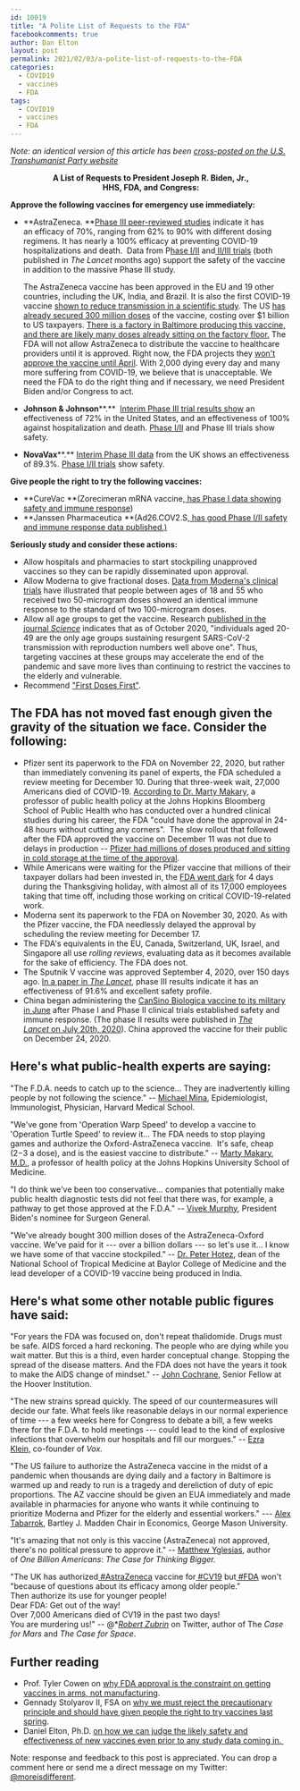 ```yaml
---
id: 10019
title: "A Polite List of Requests to the FDA"
facebookcomments: true
author: Dan Elton
layout: post
permalink: 2021/02/03/a-polite-list-of-requests-to-the-FDA
categories:
  - COVID19
  - vaccines
  - FDA
tags:
  - COVID19
  - vaccines
  - FDA
---
```


*Note: an identical version of this article has been [cross-posted on the U.S. Transhumanist Party website](http://transhumanist-party.org/2021/02/03/requests-to-the-fda/)*

**<center>A List of Requests to President Joseph R. Biden, Jr.,<br/>
HHS, FDA, and Congress:</center>**

**Approve the following vaccines for emergency use immediately:**

-   **AstraZeneca. **[Phase III peer-reviewed studies](https://www.thelancet.com/journals/lancet/article/PIIS0140-6736(20)32661-1/fulltext) indicate it has an efficacy of 70%, ranging from 62% to 90% with different dosing regimens. It has nearly a 100% efficacy at preventing COVID-19 hospitalizations and death.  Data from P[hase I/II](https://www.thelancet.com/journals/lancet/article/PIIS0140-6736(20)31604-4/fulltext) and[ II/III trials](https://www.thelancet.com/journals/lancet/article/PIIS0140-6736(20)32466-1/fulltext) (both published in *The Lancet* months ago) support the safety of the vaccine in addition to the massive Phase III study.

    The AstraZeneca vaccine has been approved in the EU and 19 other countries, including the UK, India, and Brazil. It is also the first COVID-19 vaccine [shown to reduce transmission in a scientific study](https://papers.ssrn.com/sol3/papers.cfm?abstract_id=3777268). The US [has already secured 300 million doses](https://www.reuters.com/article/us-health-coronavirus-astrazeneca/u-s-secures-300-million-doses-of-potential-astrazeneca-covid-19-vaccine-idUSKBN22X0J9) of the vaccine, costing over $1 billion to US taxpayers. [There is a factory in Baltimore producing this vaccine, and there are likely many doses already sitting on the factory floor.](https://www.baltimoresun.com/coronavirus/bs-pr-hs-making-more-vaccine-20210129-5dmn7hxib5dm3hyuiohxb7iibe-story.html) The FDA will not allow AstraZeneca to distribute the vaccine to healthcare providers until it is approved. Right now, the FDA projects they [won't approve the vaccine until April](https://www.reuters.com/article/us-health-coronavirus-usa-astrazeneca/emergency-u-s-authorization-for-astrazeneca-covid-19-vaccine-likely-in-april-idUSKBN29420M). With 2,000 dying every day and many more suffering from COVID-19, we believe that is unacceptable. We need the FDA to do the right thing and if necessary, we need President Biden and/or Congress to act.
-   **Johnson & Johnson****.**  [Interim Phase III trial results show](https://www.jnj.com/johnson-johnson-announces-single-shot-janssen-covid-19-vaccine-candidate-met-primary-endpoints-in-interim-analysis-of-its-phase-3-ensemble-trial) an effectiveness of 72% in the United States, and an effectiveness of 100% against hospitalization and death. [Phase I/II](https://www.nejm.org/doi/10.1056/NEJMoa2034201) and Phase III trials show safety.

-   **NovaVax****.** [Interim Phase III data](https://ir.novavax.com/news-releases/news-release-details/novavax-covid-19-vaccine-demonstrates-893-efficacy-uk-phase-3) from the UK shows an effectiveness of 89.3%. [Phase I/II trials](https://www.nejm.org/doi/10.1056/NEJMoa2026920) show safety.

**Give people the right to try the following vaccines:**

-   **CureVac **(Zorecimeran mRNA vaccine,[ has Phase I data showing safety and immune response](https://www.medrxiv.org/content/10.1101/2020.11.09.20228551v1))
-   **Janssen Pharmaceutica **(Ad26.COV2.S,[ has good Phase I/II safety and immune response data published.)](https://www.nejm.org/doi/10.1056/NEJMoa2034201)

**Seriously study and consider these actions:**

-   Allow hospitals and pharmacies to start stockpiling unapproved vaccines so they can be rapidly disseminated upon approval. 
-   Allow Moderna to give fractional doses. [Data from Moderna's clinical trials](https://www.fda.gov/media/144434/download) have illustrated that people between ages of 18 and 55 who received two 50-microgram doses showed an identical immune response to the standard of two 100-microgram doses.
-   Allow all age groups to get the vaccine. Research [published in the journal *Science*](https://science.sciencemag.org/content/early/2021/02/01/science.abe8372) indicates that as of October 2020, "individuals aged 20-49 are the only age groups sustaining resurgent SARS-CoV-2 transmission with reproduction numbers well above one". Thus, targeting vaccines at these groups may accelerate the end of the pandemic and save more lives than continuing to restrict the vaccines to the elderly and vulnerable.
-   Recommend ["First Doses First"](https://marginalrevolution.com/marginalrevolution/author/alex-tabarrok).

## The FDA has not moved fast enough given the gravity of the situation we face. Consider the following:

-   Pfizer sent its paperwork to the FDA on November 22, 2020, but rather than immediately convening its panel of experts, the FDA scheduled a review meeting for December 10. During that three-week wait, 27,000 Americans died of COVID-19. [According to Dr. Marty Makary](https://thedispatch.com/p/fda-career-staff-are-delaying-the), a professor of public health policy at the Johns Hopkins Bloomberg School of Public Health who has conducted over a hundred clinical studies during his career, the FDA "could have done the approval in 24-48 hours without cutting any corners".  The slow rollout that followed after the FDA approved the vaccine on December 11 was not due to delays in production -- [Pfizer had millions of doses produced and sitting in cold storage at the time of the approval](https://www.huffpost.com/entry/pfizer-warehouse-doses-trump-administration_n_5fdbe0c4c5b6094c0ff08c4a?guccounter=1&guce_referrer=aHR0cHM6Ly93d3cuZ29vZ2xlLmNvbS8&guce_referrer_sig=AQAAANbR5l4y6cgyc0rgXIvrarHT-q9kvsm6ZeYRZqhNto9A_P0fNZWrN-qJ1RV_XhMeQv501l0X2LtNIqd7XLZCuto2kKtvj1llNcShaGezae93s2r_Cy9nYm3oQgQPnv9GO_tS6qE6kOI67KYbrT86PiwH1RQgtxqKJMPNbJ-fkN6O). 
-   While Americans were waiting for the Pfizer vaccine that millions of their taxpayer dollars had been invested in, the [FDA went dark](https://thedispatch.com/p/fda-career-staff-are-delaying-the) for 4 days during the Thanksgiving holiday, with almost all of its 17,000 employees taking that time off, including those working on critical COVID-19-related work. 
-   Moderna sent its paperwork to the FDA on November 30, 2020. As with the Pfizer vaccine, the FDA needlessly delayed the approval by scheduling the review meeting for December 17. 
-   The FDA's equivalents in the EU, Canada, Switzerland, UK, Israel, and Singapore all use *rolling reviews*, evaluating data as it becomes available for the sake of efficiency. The FDA does not. 
-   The Sputnik V vaccine was approved September 4, 2020, over 150 days ago. [In a paper in *The Lancet*](https://www.thelancet.com/journals/lancet/article/PIIS0140-6736(21)00234-8/fulltext), phase III results indicate it has an effectiveness of 91.6% and excellent safety profile. 
-   China began administering the [CanSino Biologica vaccine to its military in June](https://www.reuters.com/article/us-health-coronavirus-china-vaccine/cansinos-covid-19-vaccine-candidate-approved-for-military-use-in-china-idUSKBN2400DZ) after Phase I and Phase II clinical trials established safety and immune response. (The phase II results were published in [*The Lancet* on July 20th, 2020](https://www.thelancet.com/journals/lancet/article/PIIS0140-6736(20)31605-6/fulltext)). China approved the vaccine for their public on December 24, 2020. 

## Here's what public-health experts are saying:

"The F.D.A. needs to catch up to the science... They are inadvertently killing people by not following the science." -- [Michael Mina](https://www.nytimes.com/2021/01/28/opinion/new-covid-strain.html), Epidemiologist, Immunologist, Physician, Harvard Medical School.

"We've gone from 'Operation Warp Speed' to develop a vaccine to 'Operation Turtle Speed' to review it... The FDA needs to stop playing games and authorize the Oxford-AstraZeneca vaccine.  It's safe, cheap ($2-$3 a dose), and is the easiest vaccine to distribute." -- [Marty Makary, M.D.](https://www.foxnews.com/opinion/covid-vaccinations-too-slow-dr-marty-makary), a professor of health policy at the Johns Hopkins University School of Medicine. 

"I do think we've been too conservative... companies that potentially make public health diagnostic tests did not feel that there was, for example, a pathway to get those approved at the F.D.A." -- [Vivek Murphy](https://www.nytimes.com/2021/01/26/opinion/ezra-klein-podcast-vivek-murthy.html?showTranscript=1), President Biden's nominee for Surgeon General.

"We've already bought 300 million doses of the AstraZeneca-Oxford vaccine. We've paid for it --- over a billion dollars --- so let's use it... I know we have some of that vaccine stockpiled." -- [Dr. Peter Hotez](https://www.houstonchronicle.com/news/houston-texas/health/article/hotez-covid-vaccine-variant-Q-A-texas-biden-admin-15906950.php?utm_campaign=CMS%20Sharing%20Tools%20(Premium)&utm_source=t.co&utm_medium=referral), dean of the National School of Tropical Medicine at Baylor College of Medicine and the lead developer of a COVID-19 vaccine being produced in India.

## Here's what some other notable public figures have said:

"For years the FDA was focused on, don't repeat thalidomide. Drugs must be safe. AIDS forced a hard reckoning. The people who are dying while you wait matter. But this is a third, even harder conceptual change. Stopping the spread of the disease matters. And the FDA does not have the years it took to make the AIDS change of mindset." -- [John Cochrane](https://johnhcochrane.blogspot.com/2021/01/fda-vs-astra-zeneca-bureaucracy-vs.html?spref=tw), Senior Fellow at the Hoover Institution. 

"The new strains spread quickly. The speed of our countermeasures will decide our fate. What feels like reasonable delays in our normal experience of time --- a few weeks here for Congress to debate a bill, a few weeks there for the F.D.A. to hold meetings --- could lead to the kind of explosive infections that overwhelm our hospitals and fill our morgues." -- [Ezra Klein,](https://www.nytimes.com/2021/01/28/opinion/new-covid-strain.html) co-founder of *Vox.*

"The US failure to authorize the AstraZeneca vaccine in the midst of a pandemic when thousands are dying daily and a factory in Baltimore is warmed up and ready to run is a tragedy and dereliction of duty of epic proportions. The AZ vaccine should be given an EUA immediately and made available in pharmacies for anyone who wants it while continuing to prioritize Moderna and Pfizer for the elderly and essential workers." --- [Alex Tabarrok](https://marginalrevolution.com/marginalrevolution/2021/01/pascal-soriot-on-first-doses-first.html), Bartley J. Madden Chair in Economics, George Mason University. 

"It's amazing that not only is this vaccine (AstraZeneca) not approved, there's no political pressure to approve it." -- [Matthew Yglesias](https://twitter.com/mattyglesias/status/1356935647580327937), author of *One Billion Americans*: *The Case for Thinking Bigger.*

"The UK has authorized[ #AstraZeneca](https://twitter.com/hashtag/AstraZeneca?src=hashtag_click) vaccine for[ #CV19](https://twitter.com/hashtag/CV19?src=hashtag_click) but[ #FDA](https://twitter.com/hashtag/FDA?src=hashtag_click) won't "because of questions about its efficacy among older people."\
Then authorize its use for younger people!\
Dear FDA: Get out of the way!\
Over 7,000 Americans died of CV19 in the past two days!\
You are murdering us!" -- @*[*Robert Zubrin*](https://twitter.com/robert_zubrin/status/1344627427033550849) on Twitter, author of The *Case for Mars* and *The Case for Space*.

## Further reading

-   Prof. Tyler Cowen on [why FDA approval is the constraint on getting vaccines in arms, not manufacturing](https://marginalrevolution.com/marginalrevolution/2020/12/fallacies-about-constraints.html).  
-   Gennady Stolyarov II, FSA on [why we must reject the precautionary principle and should have given people the right to try vaccines last spring](https://transhumanist-party.org/2020/12/15/reject-precautionary-principle/). 
-   Daniel Elton, Ph.D. [on how we can judge the likely safety and effectiveness of new vaccines even prior to any study data coming in. ](http://www.moreisdifferent.com/2021/02/01/judging-vaccine-safety-and-rejecting-the-precautionary-principle)



Note: response and feedback to this post is appreciated. You can drop a comment here or send me a direct message on my Twitter: [@moreisdifferent](https://twitter.com/moreisdifferent).
